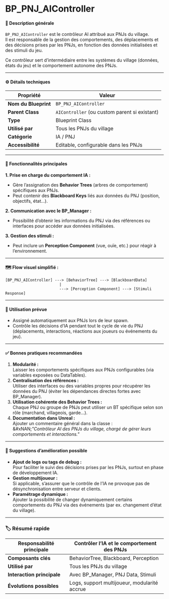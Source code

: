 # BP\_PNJ\_AIController

#### 📝 **Description générale**

`BP_PNJ_AIController` est le contrôleur AI attribué aux PNJs du village.\
Il est responsable de la gestion des comportements, des déplacements et des décisions prises par les PNJs, en fonction des données initialisées et des stimuli du jeu.

Ce contrôleur sert d’intermédiaire entre les systèmes du village (données, états du jeu) et le comportement autonome des PNJs.

***

#### ⚙️ **Détails techniques**

| **Propriété**        | **Valeur**                                    |
| -------------------- | --------------------------------------------- |
| **Nom du Blueprint** | `BP_PNJ_AIController`                         |
| **Parent Class**     | `AIController` (ou custom parent si existant) |
| **Type**             | Blueprint Class                               |
| **Utilisé par**      | Tous les PNJs du village                      |
| **Catégorie**        | IA / PNJ                                      |
| **Accessibilité**    | Editable, configurable dans les PNJs          |

***

#### 🔄 **Fonctionnalités principales**

**1. Prise en charge du comportement IA :**

* Gère l’assignation des **Behavior Trees** (arbres de comportement) spécifiques aux PNJs.
* Peut contenir des **Blackboard Keys** liés aux données du PNJ (position, objectifs, état...).

**2. Communication avec le BP\_Manager :**

* Possibilité d’obtenir les informations du PNJ via des références ou interfaces pour accéder aux données initialisées.

**3. Gestion des stimuli :**

* Peut inclure un **Perception Component** (vue, ouïe, etc.) pour réagir à l’environnement.

***

#### 🗺️ **Flow visuel simplifié :**

```
[BP_PNJ_AIController] ---> [BehaviorTree] ---> [BlackboardData]
                        |
                        ---> [Perception Component] ---> [Stimuli Response]
```

***

#### 🚀 **Utilisation prévue**

* Assigné automatiquement aux PNJs lors de leur spawn.
* Contrôle les décisions d’IA pendant tout le cycle de vie du PNJ (déplacements, interactions, réactions aux joueurs ou événements du jeu).

***

#### ✅ **Bonnes pratiques recommandées**

1. **Modularité :**\
   Laisser les comportements spécifiques aux PNJs configurables (via variables exposées ou DataTables).
2. **Centralisation des références :**\
   Utiliser des interfaces ou des variables propres pour récupérer les données du PNJ (éviter les dépendances directes fortes avec BP\_Manager).
3. **Utilisation cohérente des Behavior Trees :**\
   Chaque PNJ ou groupe de PNJs peut utiliser un BT spécifique selon son rôle (marchand, villageois, garde...).
4. **Documentation dans Unreal :**\
   Ajouter un commentaire général dans la classe :\
   &#xNAN;_"Contrôleur AI des PNJs du village, chargé de gérer leurs comportements et interactions."_

***

#### 🌟 **Suggestions d’amélioration possible**

* **Ajout de logs ou tags de debug :**\
  Pour faciliter le suivi des décisions prises par les PNJs, surtout en phase de développement IA.
* **Gestion multijoueur :**\
  Si applicable, s’assurer que le contrôle de l’IA ne provoque pas de désynchronisation entre serveur et clients.
* **Paramétrage dynamique :**\
  Ajouter la possibilité de changer dynamiquement certains comportements du PNJ via des événements (par ex. changement d’état du village).

***

### 🏷️ **Résumé rapide**

| **Responsabilité principale** | Contrôler l’IA et le comportement des PNJs   |
| ----------------------------- | -------------------------------------------- |
| **Composants clés**           | BehaviorTree, Blackboard, Perception         |
| **Utilisé par**               | Tous les PNJs du village                     |
| **Interaction principale**    | Avec BP\_Manager, PNJ Data, Stimuli          |
| **Évolutions possibles**      | Logs, support multijoueur, modularité accrue |
